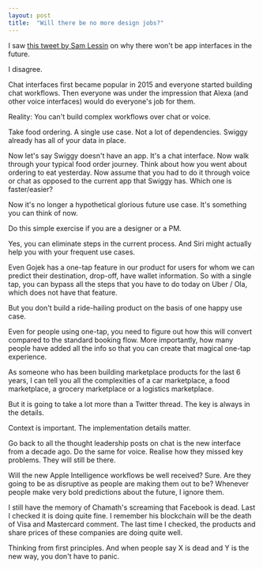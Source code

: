 ```yaml
---
layout: post
title:  "Will there be no more design jobs?"
---
```


I saw [this tweet by Sam Lessin](https://x.com/lessin/status/1800728582043603196) on why there won't be app interfaces in the future.

I disagree.

Chat interfaces first became popular in 2015 and everyone started building chat workflows. Then everyone was under the impression that Alexa (and other voice interfaces) would do everyone's job for them.

Reality: You can't build complex workflows over chat or voice.

Take food ordering. A single use case. Not a lot of dependencies. Swiggy already has all of your data in place.

Now let's say Swiggy doesn't have an app. It's a chat interface. Now walk through your typical food order journey. Think about how you went about ordering to eat yesterday. Now assume that you had to do it through voice or chat as opposed to the current app that Swiggy has. Which one is faster/easier?

Now it's no longer a hypothetical glorious future use case. It's something you can think of now.

Do this simple exercise if you are a designer or a PM.

Yes, you can eliminate steps in the current process. And Siri might actually help you with your frequent use cases.

Even Gojek has a one-tap feature in our product for users for whom we can predict their destination, drop-off, have wallet information. So with a single tap, you can bypass all the steps that you have to do today on Uber / Ola, which does not have that feature.

But you don't build a ride-hailing product on the basis of one happy use case.

Even for people using one-tap, you need to figure out how this will convert compared to the standard booking flow. More importantly, how many people have added all the info so that you can create that magical one-tap experience.

As someone who has been building marketplace products for the last 6 years, I can tell you all the complexities of a car marketplace, a food marketplace, a grocery marketplace or a logistics marketplace.

But it is going to take a lot more than a Twitter thread. The key is always in the details.

Context is important. The implementation details matter.

Go back to all the thought leadership posts on chat is the new interface from a decade ago. Do the same for voice.
Realise how they missed key problems. They will still be there.

Will the new Apple Intelligence workflows be well received? Sure. Are they going to be as disruptive as people are making them out to be? Whenever people make very bold predictions about the future, I ignore them.

I still have the memory of Chamath's screaming that Facebook is dead. Last I checked it is doing quite fine. I remember his blockchain will be the death of Visa and Mastercard comment. The last time I checked, the products and share prices of these companies are doing quite well.

Thinking from first principles. And when people say X is dead and Y is the new way, you don't have to panic.
